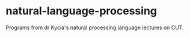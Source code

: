 # natural-language-processing

Programs from dr Kycia's natural processing language lectures on CUT.
